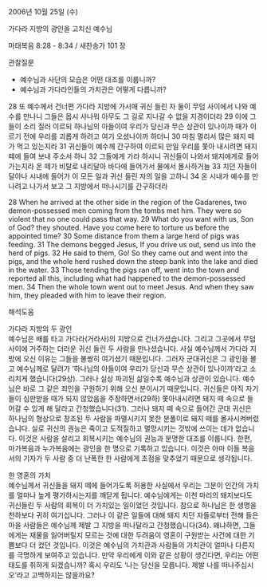 2006년 10월 25일 (수)

가다라 지방의 광인을 고치신 예수님



마태복음 8:28 - 8:34 / 새찬송가 101 장


관찰질문

- 예수님과 사단의 모습은 어떤 대조를 이룹니까?
- 예수님과 가다라인들의 가치관은 어떻게 다릅니까? 

28 또 예수께서 건너편 가다라 지방에 가시매 귀신 들린 자 둘이 무덤 사이에서 나와 예수를 만나니 그들은 몹시 사나워 아무도 그 길로 지나갈 수 없을 지경이더라 29 이에 그들이 소리 질러 이르되 하나님의 아들이여 우리가 당신과 무슨 상관이 있나이까 때가 이르기 전에 우리를 괴롭게 하려고 여기 오셨나이까 하더니 30 마침 멀리서 많은 돼지 떼가 먹고 있는지라 31 귀신들이 예수께 간구하여 이르되 만일 우리를 쫓아 내시려면 돼지 떼에 들여 보내 주소서 하니 32 그들에게 가라 하시니 귀신들이 나와서 돼지에게로 들어가는지라 온 떼가 비탈로 내리달아 바다에 들어가서 물에서 몰사하거늘 33 치던 자들이 달아나 시내에 들어가 이 모든 일과 귀신 들린 자의 일을 고하니 34 온 시내가 예수를 만나려고 나가서 보고 그 지방에서 떠나시기를 간구하더라 

28  When he arrived at the other side in the region of the Gadarenes, two demon-possessed men coming from the tombs met him. They were so violent that no one could pass that way. 29  What do you want with us, Son of God? they shouted. Have you come here to torture us before the appointed time? 30  Some distance from them a large herd of pigs was feeding. 31  The demons begged Jesus, If you drive us out, send us into the herd of pigs. 32  He said to them, Go! So they came out and went into the pigs, and the whole herd rushed down the steep bank into the lake and died in the water. 33  Those tending the pigs ran off, went into the town and reported all this, including what had happened to the demon-possessed men. 34  Then the whole town went out to meet Jesus. And when they saw him, they pleaded with him to leave their region.

해석도움





가다라 지방의 두 광인  
예수님은 배를 타고 가다라(거라사)의 지방으로 건너가셨습니다. 그리고 그곳에서 무덤 사이에 거주하는 더러운 귀신 들린 두 사람을 만나셨습니다. 사실 예수님께서 가다라 지방에 오신 이유는 그들을 불쌍히 여기셨기 때문입니다. 그러자 군대귀신은 그 광인을 몰고 예수님께로 달려가 ‘하나님의 아들이여 우리가 당신과 무슨 상관이 있나이까’라고 소리치게 했습니다(29상). 그러나 실상 파괴된 삶일수록 예수님과 상관이 있습니다. 예수님은 바로 그 같은 죄인을 구원하기 위해 오신 분이시기 때문입니다. 귀신들은 아직 자기들이 심판받을 때가 되지 않았음을 주장하면서(29하) 쫓아내시려면 돼지 떼 속으로 들어갈 수 있게 해 달라고 간청했습니다(31). 그러나 돼지 떼 속으로 들어간 군대 귀신은 하나님의 형상으로 창조된 두 사람을 파멸시키지 못한 분풀이로 돼지 떼를 몰사시켜버렸습니다. 실로 귀신의 권능은 죽이고 도적질하고 멸망시키는 것밖에 쓰이는 데가 없습니다. 이것은 사람을 살리고 회복시키는 예수님의 권능과 분명한 대조를 이룹니다. 한편, 마가복음과 누가복음에는 광인을 한 명으로 기록하고 있습니다. 이것은 아마 이들 복음서의 기자가 두 사람 중 더 난폭한 한 사람에게 초점을 맞추었기 때문으로 생각됩니다. 

한 영혼의 가치  
예수님께서 귀신들을 돼지 떼에 들어가도록 허용한 사실에서 우리는 그분이 인간의 가치를 얼마나 높게 평가하시는지를 깨닫게 됩니다. 예수님에게는 이천 마리의 돼지보다도 귀신들린 두 사람의 회복이 더 가치있는 일이었던 것입니다. 참으로 하나님은 한 생명을 천하보다 귀히 여기십니다. 그러나 이 같은 일들에 대해 돼지 치던 자들로부터 전해 들은 마을 사람들은 예수님께 제발 그 지방을 떠나달라고 간청했습니다(34). 왜냐하면, 그들에게는 재물을 잃어버릴지 모르는 것에 대한 두려움이 영혼이 구원받는 사건에 대한 기쁨보다 더 컸던 것입니다. 이것은 예수님의 가치관과 사람들의 가치관이 얼마나 다른지를 극명하게 보여주고 있습니다. 만약 우리에게 이와 같은 상황이 생긴다면, 우리는 어떤 태도를 취하게 되겠습니까? 혹시 우리도 ‘나는 당신을 모릅니다. 제발 나를 떠나주십시오’라고 고백하지는 않을까요?